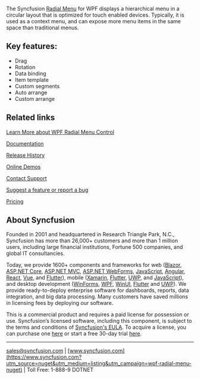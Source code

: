 The Syncfusion [Radial Menu](https://www.syncfusion.com/wpf-controls/radial-menu?utm_source=nuget&utm_medium=listing&utm_campaign=wpf-radial-menu-nuget) for WPF displays a hierarchical menu in a circular layout that is optimized for touch enabled devices. Typically, it is used as a context menu, and can expose more menu items in the same space than traditional menus.

## Key features:
* Drag
* Rotation
* Data binding
* Item template
* Custom segments
* Auto arrange
* Custom arrange

## Related links
[Learn More about WPF Radial Menu Control](https://www.syncfusion.com/wpf-controls/radial-menu?utm_source=nuget&utm_medium=listing&utm_campaign=wpf-radial-menu-nuget)

[Documentation](https://help.syncfusion.com/wpf/radial-menu/getting-started?utm_source=nuget&utm_medium=listing&utm_campaign=wpf-radial-menu-nuget)

[Release History](https://help.syncfusion.com/wpf/release-notes/v19.4.0.38?utm_source=nuget&utm_medium=listing&utm_campaign=wpf-radial-menu-nuget)

[Online Demos](https://github.com/syncfusion/wpf-demos?utm_source=nuget&utm_medium=listing&utm_campaign=wpf-radial-menu-nuget)

[Contact Support](https://www.syncfusion.com/support/directtrac/incidents/newincident/?utm_source=nuget&utm_medium=listing&utm_campaign=wpf-radial-menu-nuget)

[Suggest a feature or report a bug](https://www.syncfusion.com/feedback/wpf?utm_source=nuget&utm_medium=listing&utm_campaign=wpf-radial-menu-nuget)

[Pricing](https://www.syncfusion.com/sales/products/wpf?utm_source=nuget&utm_medium=listing&utm_campaign=wpf-radial-menu-nuget)

## About Syncfusion
Founded in 2001 and headquartered in Research Triangle Park, N.C., Syncfusion has more than 26,000+ customers and more than 1 million users, including large financial institutions, Fortune 500 companies, and global IT consultancies.

Today, we provide 1600+ components and frameworks for web ([Blazor](https://www.syncfusion.com/blazor-components?utm_source=nuget&utm_medium=listing&utm_campaign=wpf-radial-menu-nuget), [ASP.NET Core](https://www.syncfusion.com/aspnet-core-ui-controls?utm_source=nuget&utm_medium=listing&utm_campaign=wpf-radial-menu-nuget), [ASP.NET MVC](https://www.syncfusion.com/aspnet-mvc-ui-controls?utm_source=nuget&utm_medium=listing&utm_campaign=wpf-radial-menu-nuget), [ASP.NET WebForms](https://www.syncfusion.com/jquery/aspnet-webforms-ui-controls?utm_source=nuget&utm_medium=listing&utm_campaign=wpf-radial-menu-nuget), [JavaScript](https://www.syncfusion.com/javascript-ui-controls?utm_source=nuget&utm_medium=listing&utm_campaign=wpf-radial-menu-nuget), [Angular](https://www.syncfusion.com/angular-ui-components?utm_source=nuget&utm_medium=listing&utm_campaign=wpf-radial-menu-nuget), [React](https://www.syncfusion.com/react-ui-components?utm_source=nuget&utm_medium=listing&utm_campaign=wpf-radial-menu-nuget), [Vue](https://www.syncfusion.com/vue-ui-components?utm_source=nuget&utm_medium=listing&utm_campaign=wpf-radial-menu-nuget), and [Flutter](https://www.syncfusion.com/flutter-widgets?utm_source=nuget&utm_medium=listing&utm_campaign=wpf-radial-menu-nuget)), mobile ([Xamarin](https://www.syncfusion.com/xamarin-ui-controls?utm_source=nuget&utm_medium=listing&utm_campaign=wpf-radial-menu-nuget), [Flutter](https://www.syncfusion.com/flutter-widgets?utm_source=nuget&utm_medium=listing&utm_campaign=wpf-radial-menu-nuget), [UWP](https://www.syncfusion.com/uwp-ui-controls?utm_source=nuget&utm_medium=listing&utm_campaign=wpf-radial-menu-nuget), and [JavaScript](https://www.syncfusion.com/javascript-ui-controls?utm_source=nuget&utm_medium=listing&utm_campaign=wpf-radial-menu-nuget)), and desktop development ([WinForms](https://www.syncfusion.com/winforms-ui-controls?utm_source=nuget&utm_medium=listing&utm_campaign=wpf-radial-menu-nuget), [WPF](https://www.syncfusion.com/wpf-ui-controls?utm_source=nuget&utm_medium=listing&utm_campaign=wpf-radial-menu-nuget), [WinUI](https://www.syncfusion.com/winui-controls?utm_source=nuget&utm_medium=listing&utm_campaign=wpf-radial-menu-nuget), [Flutter](https://www.syncfusion.com/flutter-widgets?utm_source=nuget&utm_medium=listing&utm_campaign=wpf-radial-menu-nuget) and [UWP](https://www.syncfusion.com/uwp-ui-controls?utm_source=nuget&utm_medium=listing&utm_campaign=wpf-radial-menu-nuget)). We provide ready-to-deploy enterprise software for dashboards, reports, data integration, and big data processing. Many customers have saved millions in licensing fees by deploying our software.


This is a commercial product and requires a paid license for possession or use. Syncfusion’s licensed software, including this component, is subject to the terms and conditions of [Syncfusion's EULA](https://www.syncfusion.com/eula/es/?utm_source=nuget&utm_medium=listing&utm_campaign=wpf-radial-menu-nuget). To acquire a license, you can purchase one [here]( https://www.syncfusion.com/sales/products?utm_source=nuget&utm_medium=listing&utm_campaign=wpf-radial-menu-nuget) or start a free 30-day trial [here](https://www.syncfusion.com/account/manage-trials/start-trials?utm_source=nuget&utm_medium=listing&utm_campaign=wpf-radial-menu-nuget).

___

[sales@syncfusion.com](mailto:sales@syncfusion.com?Subject=Syncfusion%20RadialMenu%20WPF-%20NuGet) | [www.syncfusion.com](https://www.syncfusion.com?utm_source=nuget&utm_medium=listing&utm_campaign=wpf-radial-menu-nuget) | Toll Free: 1-888-9 DOTNET


